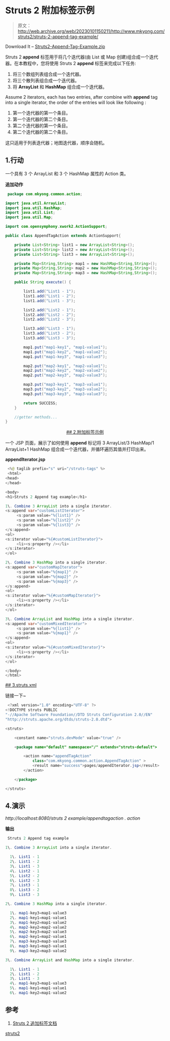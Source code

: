 # Struts 2 附加标签示例

> 原文：<http://web.archive.org/web/20230101150211/http://www.mkyong.com/struts2/struts-2-append-tag-example/>

Download It – [Struts2-Append-Tag-Example.zip](http://web.archive.org/web/20190222152717/http://www.mkyong.com/wp-content/uploads/2010/07/Struts2-Append-Tag-Example.zip)

Struts 2 **append** 标签用于将几个迭代器(由 List 或 Map 创建)组合成一个迭代器。在本教程中，您将使用 Struts 2 **append** 标签来完成以下任务:

1.  将三个数组列表组合成一个迭代器。
2.  将三个散列表组合成一个迭代器。
3.  将 **ArrayList** 和 **HashMap** 组合成一个迭代器。

Assume 2 iterators, each has two entries, after combine with **append** tag into a single iterator, the order of the entries will look like following :

1.  第一个迭代器的第一个条目。
2.  第一个迭代器的第二个条目。
3.  第二个迭代器的第一个条目。
4.  第二个迭代器的第二个条目。

这只适用于列表迭代器；地图迭代器，顺序会随机。

## 1.行动

一个具有 3 个 ArrayList 和 3 个 HashMap 属性的 Action 类。

**追加动作**

```java
 package com.mkyong.common.action;

import java.util.ArrayList;
import java.util.HashMap;
import java.util.List;
import java.util.Map;

import com.opensymphony.xwork2.ActionSupport;

public class AppendTagAction extends ActionSupport{

	private List<String> list1 = new ArrayList<String>();
	private List<String> list2 = new ArrayList<String>();
	private List<String> list3 = new ArrayList<String>();

	private Map<String,String> map1 = new HashMap<String,String>();
	private Map<String,String> map2 = new HashMap<String,String>();
	private Map<String,String> map3 = new HashMap<String,String>();

	public String execute() {

		list1.add("List1 - 1");
		list1.add("List1 - 2");
		list1.add("List1 - 3");

		list2.add("List2 - 1");
		list2.add("List2 - 2");
		list2.add("List2 - 3");

		list3.add("List3 - 1");
		list3.add("List3 - 2");
		list3.add("List3 - 3");

		map1.put("map1-key1", "map1-value1");
		map1.put("map1-key2", "map1-value2");
		map1.put("map1-key3", "map1-value3");

		map2.put("map2-key1", "map2-value1");
		map2.put("map2-key2", "map2-value2");
		map2.put("map2-key3", "map2-value3");

		map3.put("map3-key1", "map3-value1");
		map3.put("map3-key2", "map3-value2");
		map3.put("map3-key3", "map3-value3");

		return SUCCESS;
	}

	//getter methods...
} 
```

 <ins class="adsbygoogle" style="display:block; text-align:center;" data-ad-format="fluid" data-ad-layout="in-article" data-ad-client="ca-pub-2836379775501347" data-ad-slot="6894224149">## 2.附加标签示例

一个 JSP 页面，展示了如何使用 **append** 标记将 3 ArrayList/3 HashMap/1 ArrayList+1 HashMap 组合成一个迭代器，并循环遍历其值并打印出来。

**appendIterator.jsp**

```java
 <%@ taglib prefix="s" uri="/struts-tags" %>
 <html>
<head>
</head>

<body>
<h1>Struts 2 Append tag example</h1>

1\. Combine 3 ArrayList into a single iterator.
<s:append var="customListIterator">
     <s:param value="%{list1}" />
     <s:param value="%{list2}" />
     <s:param value="%{list3}" />
</s:append>
<ol>
<s:iterator value="%{#customListIterator}">
     <li><s:property /></li>
</s:iterator>
</ol>

2\. Combine 3 HashMap into a single iterator.
<s:append var="customMapIterator">
     <s:param value="%{map1}" />
     <s:param value="%{map2}" />
     <s:param value="%{map3}" />
</s:append>
<ol>
<s:iterator value="%{#customMapIterator}">
     <li><s:property /></li>
</s:iterator>
</ol>

3\. Combine ArrayList and HashMap into a single iterator.
<s:append var="customMixedIterator">
     <s:param value="%{list1}" />
     <s:param value="%{map1}" />
</s:append>
<ol>
<s:iterator value="%{#customMixedIterator}">
     <li><s:property /></li>
</s:iterator>
</ol>

</body>
</html> 
```

 <ins class="adsbygoogle" style="display:block" data-ad-client="ca-pub-2836379775501347" data-ad-slot="8821506761" data-ad-format="auto" data-ad-region="mkyongregion">## 3.struts.xml

链接一下~

```java
 <?xml version="1.0" encoding="UTF-8" ?>
<!DOCTYPE struts PUBLIC
"-//Apache Software Foundation//DTD Struts Configuration 2.0//EN"
"http://struts.apache.org/dtds/struts-2.0.dtd">

<struts>

 	<constant name="struts.devMode" value="true" />

	<package name="default" namespace="/" extends="struts-default">

		<action name="appendTagAction" 
			class="com.mkyong.common.action.AppendTagAction" >
			<result name="success">pages/appendIterator.jsp</result>
		</action>

	</package>

</struts> 
```

## 4.演示

*http://localhost:8080/struts 2 example/appendtagaction . action*

**输出**

```java
 Struts 2 Append tag example

1\. Combine 3 ArrayList into a single iterator.

  1\. List1 - 1
  2\. List1 - 2
  3\. List1 - 3
  4\. List2 - 1
  5\. List2 - 2
  6\. List2 - 3
  7\. List3 - 1
  8\. List3 - 2
  9\. List3 - 3

2\. Combine 3 HashMap into a single iterator.

  1\. map1-key3=map1-value3
  2\. map1-key1=map1-value1
  3\. map1-key2=map1-value2
  4\. map2-key2=map2-value2
  5\. map2-key3=map2-value3
  6\. map2-key1=map2-value1
  7\. map3-key3=map3-value3
  8\. map3-key1=map3-value1
  9\. map3-key2=map3-value2

3\. Combine ArrayList and HashMap into a single iterator.

  1\. List1 - 1
  2\. List1 - 2
  3\. List1 - 3
  4\. map1-key3=map1-value3
  5\. map1-key1=map1-value1
  6\. map1-key2=map1-value2 
```

## 参考

1.  [Struts 2 追加标签文档](http://web.archive.org/web/20190222152717/http://struts.apache.org/2.1.8/docs/append.html)

[struts2](http://web.archive.org/web/20190222152717/http://www.mkyong.com/tag/struts2/)







